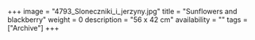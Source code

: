 +++
image = "4793_Sloneczniki_i_jerzyny.jpg"
title = "Sunflowers and blackberry"
weight = 0
description = "56 x 42 cm"
availability = ""
tags = ["Archive"]
+++
